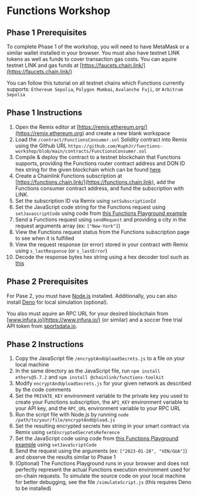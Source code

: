 # Functions Workshop

## Phase 1 Prerequisites

To complete Phase 1 of the workshop, you will need to have MetaMask or a similar wallet installed in your browser.
You must also have testnet LINK tokens as well as funds to cover transaction gas costs.
You can aquire testnet LINK and gas funds at [https://faucets.chain.link/](https://faucets.chain.link/)

You can follow this tutorial on all testnet chains which Functions currently supports:
`Ethereum Sepolia`, `Polygon Mumbai`, `Avalanche Fuji`, or `Arbitrum Sepolia`

## Phase 1 Instructions

1. Open the Remix editor at [https://remix.ethereum.org/](https://remix.ethereum.org) and create a new blank workspace
2. Load the `/contract/FunctionsConsumer.sol` Solidity contract into Remix using the Github URL `https://github.com/KuphJr/functions-workshop/blob/main/contracts/FunctionsConsumer.sol`
3. Compile & deploy the contract to a testnet blockchain that Functions supports, providing the Functions router contract address and DON ID hex string for the given blockchain which can be found [here](https://docs.chain.link/chainlink-functions/supported-networks)
4. Create a Chainlink Functions subscription at [https://functions.chain.link/](https://functions.chain.link), add the Functions consumer contract address, and fund the subscription with LINK.
5. Set the subscription ID via Remix using `setSubscriptionId`
6. Set the JavaScript code string for the Functions request using `setJavascriptCode` using code from [this Functions Playground example](https://functions.chain.link/playground/823d75ac-1ef6-4792-bbb5-e8f484733791)
7. Send a Functions request using `sendRequest` and providing a city in the request arguments array (ex: `["New-York"]`)
8. View the Functions request status from the Functions subscription page to see when it is fulfilled
9. View the request response (or error) stored in your contract with Remix using `s_lastResponse` (or `s_lastError`)
10. Decode the response bytes hex string using a hex decoder tool such as [this](https://onlinetools.com/utf8/convert-hexadecimal-to-utf8)

## Phase 2 Prerequisites

For Pase 2, you must have [Node.js](https://nodejs.org/en) installed.
Additionally, you can also install [Deno](https://deno.com/) for local simulation (optional).

You also must aquire an RPC URL for your desired blockchain from [www.infura.io](https://www.infura.io/) (or similar) and a soccer free trial API token from [sportsdata.io](https://sportsdata.io/).

## Phase 2 Instructions

1. Copy the JavaScript file `/encryptAndUploadSecrets.js` to a file on your local machine
2. In the same directory as the JavaScript file, run `npm install ethers@5.7.2` and `npm install @chainlink/functions-toolkit`
3. Modify `encryptAndUploadSecrets.js` for your given network as described by the code comments
4. Set the `PRIVATE_KEY` environment variable to the private key you used to create your Functions subscription, the `API_KEY` environment variable to your API key, and the `RPC_URL` environment variable to your RPC URL
5. Run the script file with Node.js by running `node /path/to/your/file/encryptAndUpload.js`
6. Set the resulting encrypted secrets hex string in your smart contract via Remix using `setEncryptedSecretsReference`
7. Set the JavaScript code using code from [this Functions Playground example](https://functions.chain.link/playground/4039b8ee-e173-4545-adb3-4bfad8b96c4b) using `setJavaScriptCode`
8. Send the request using the arguments (ex: `["2023-01-28", "VEN/GUA"]`) and observe the results similar to Phase 1
9. (Optional) The Functions Playground runs in your browser and does not perfectly represent the actual Functions execution environment used for on-chain requests. To simulate the source code on your local machine for better debugging, see the file `/simulateScript.js` (this requires Deno to be installed)
